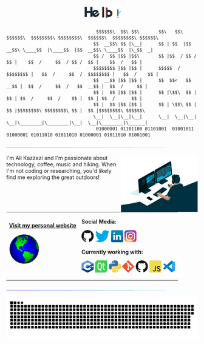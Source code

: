 <h1 align="center">
  <a href="https://github.com/Ali-Kazzazi"><img src="https://github.com/Ali-Kazzazi/Ali-kazzazi/blob/master/res/hello.gif?raw=true" width="20%"></a>
</h1>



                                     $$$$$$\  $$\ $$\       $$\   $$\  $$$$$$\  $$$$$$$$\ $$$$$$$$\  $$$$$$\  $$$$$$$$\ $$$$$$\ 
                                    $$  __$$\ $$ |\__|      $$ | $$  |$$  __$$\ \____$$  |\____$$  |$$  __$$\ \____$$  |\_$$  _|
                                    $$ /  $$ |$$ |$$\       $$ |$$  / $$ /  $$ |    $$  /     $$  / $$ /  $$ |    $$  /   $$ |  
                                    $$$$$$$$ |$$ |$$ |      $$$$$  /  $$$$$$$$ |   $$  /     $$  /  $$$$$$$$ |   $$  /    $$ |  
                                    $$  __$$ |$$ |$$ |      $$  $$<   $$  __$$ |  $$  /     $$  /   $$  __$$ |  $$  /     $$ |  
                                    $$ |  $$ |$$ |$$ |      $$ |\$$\  $$ |  $$ | $$  /     $$  /    $$ |  $$ | $$  /      $$ |  
                                    $$ |  $$ |$$ |$$ |      $$ | \$$\ $$ |  $$ |$$$$$$$$\ $$$$$$$$\ $$ |  $$ |$$$$$$$$\ $$$$$$\ 
                                    \__|  \__|\__|\__|      \__|  \__|\__|  \__|\________|\________|\__|  \__|\________|\______|
                                     01000001 01101100 01101001  01001011 01000001 01011010 01011010 01000001 01011010 01001001 


<a href="https://www.youtube.com/watch?v=dQw4w9WgXcQ"><img src="https://github.com/Ali-Kazzazi/Ali-kazzazi/blob/master/res/115834477-dbab4500-a447-11eb-908a-139a6edaec5c.gif"></a>



<img align="right" alt="GIF" src="https://github.com/Ali-Kazzazi/Ali-kazzazi/blob/master/res/code.gif?raw=true" width="40%" />


I'm Ali Kazzazi and I'm passionate about technology, coffee, music and hiking. When I'm not coding or researching, you'd likely find me exploring the great outdoors!




<table width="100%">
<tr>
<td>
<a href="https://Ali-Kazzazi.github.io">
<strong>Visit my personal website </strong>
<br />
<p>
<img alt="globe" height="80" src="res/globe.gif" align="center">
</a>
</p>
</td>

<td>

**Social Media:**

[![GitHub](res/github.png)](https://github.com/Ali-Kazzazi)
[![Twitter](res/twitter.png)](https://twitter.com/__AliKazzazi__)
[![LinkedIn](res/linkedin.png)](https://www.linkedin.com/in/alikazzazi/)
[![Instagram](res/instagram.png)](https://www.instagram.com/ali.kazzazi.94/)

**Currently working with:**

<a href="https://www.cplusplus.com/" title="cpp"><img src="https://github.com/Ali-Kazzazi/Ali-kazzazi/blob/master/res/cpp.png" width="32" height="32"/></a>
<a href="https://www.qt.io/" title="Qt"><img src="https://github.com/Ali-Kazzazi/Ali-kazzazi/blob/master/res/Qt.png" width="32" height="32"/></a>
<a href="https://www.python.org/" title="Python"><img src="https://github.com/Ali-Kazzazi/Ali-kazzazi/blob/master/res/python.png" /></a>
<a href="https://git-scm.com/" title="Git"><img src="https://github.com/Ali-Kazzazi/Ali-kazzazi/blob/master/res/git.png" /></a>
<a href="https://github.com/" title="GitHub"><img src="https://github.com/Ali-Kazzazi/Ali-kazzazi/blob/master/res/github.png" /></a>
<a href="https://en.wikipedia.org/wiki/JavaScript" title="JavaScript"><img src="https://github.com/Ali-Kazzazi/Ali-kazzazi/blob/master/res/javascript.png" /></a>
<a href="https://code.visualstudio.com/" title="Visual Studio Code"><img src="https://github.com/Ali-Kazzazi/Ali-kazzazi/blob/master/res/vscode.png" /></a>

</td>
</tr>
</table>



<!--
**Ali-Kazzazi/Ali-kazzazi** is a ✨ _special_ ✨ repository because its `README.md` (this file) appears on your GitHub profile.

Here are some ideas to get you started:

- 🔭 I’m currently working on ...
- 🌱 I’m currently learning ...
- 👯 I’m looking to collaborate on ...
- 🤔 I’m looking for help with ...
- 💬 Ask me about ...
- 📫 How to reach me: ...
- 😄 Pronouns: ...
- ⚡ Fun fact: ...
-->


<a href="https://www.youtube.com/watch?v=dQw4w9WgXcQ"><img src="https://github.com/Ali-Kazzazi/Ali-kazzazi/blob/master/res/115834477-dbab4500-a447-11eb-908a-139a6edaec5c.gif"></a>

<p align="center">
  <img src="https://github.com/Ali-Kazzazi/Ali-kazzazi/blob/master/res/203324235-72529db4-d567-40fe-abdf-263e56c4689f.svg" alt="just for fun :D"></a>
</p>
